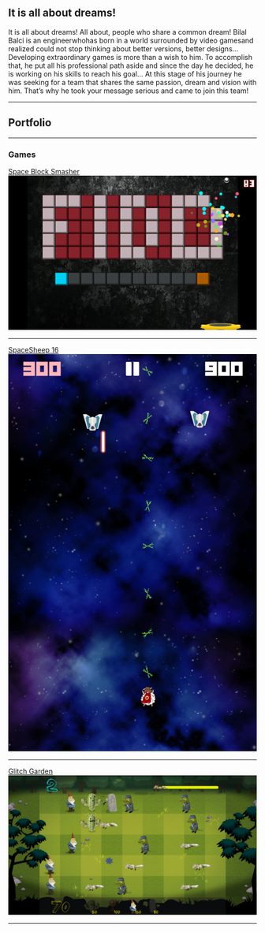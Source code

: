 ## It is all about dreams!
It is all about dreams! All about, people who share a common dream!
Bilal Balci is an engineerwhohas born in a world surrounded by video gamesand realized could not stop thinking about better versions, better designs… Developing extraordinary games is more than a wish to him. To accomplish that, he put all his professional path aside and since the day he decided, he is working on his skills to reach his goal… At this stage of his journey he was seeking for a team that shares the same passion, dream and vision with him. That’s why he took your message serious and came to join this team!


---

## Portfolio

---

### Games 

[Space Block Smasher](https://bilalbalci93.github.io/SpaceBlockSmasherWebPage/)
<img src="images/SpaceBlockSmasher_1.png?raw=true"/>

---
[SpaceSheep 16](https://bilalbalci93.github.io/SpaceSheep16WebPage/)
<img src="images/SpaceSheep16_1.png?raw=true"/>

---
[Glitch Garden](https://bilalbalci93.github.io/GlitchGardenWebPage/)
<img src="images/GlitchGarden_1.png?raw=true"/>


---
